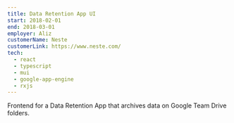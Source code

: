 ```yaml
---
title: Data Retention App UI
start: 2018-02-01
end: 2018-03-01
employer: Aliz
customerName: Neste
customerLink: https://www.neste.com/
tech:
  - react
  - typescript
  - mui
  - google-app-engine
  - rxjs
---
```


Frontend for a Data Retention App that archives data on Google Team Drive folders.
